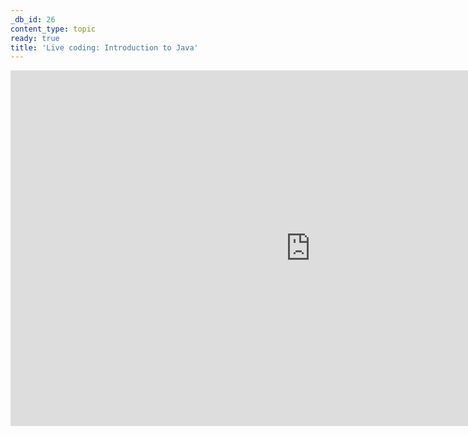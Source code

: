 ```yaml
---
_db_id: 26
content_type: topic
ready: true
title: 'Live coding: Introduction to Java'
---
```


<iframe src="https://docs.google.com/presentation/d/1KYy_tUMC1wLsscKXjJ3LJEishx9k6VEkEmsdUZOj_xE/edit#slide=id.g70bbbaaa99_0_6" frameborder="0" width="960" height="569" allowfullscreen="true" mozallowfullscreen="true" webkitallowfullscreen="true"></iframe>